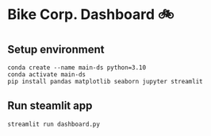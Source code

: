 # Bike Corp. Dashboard 🚲

## Setup environment

```
conda create --name main-ds python=3.10
conda activate main-ds
pip install pandas matplotlib seaborn jupyter streamlit
```

## Run steamlit app

```
streamlit run dashboard.py
```
